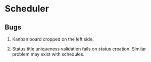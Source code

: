 # Scheduler

## Bugs

1. Kanban board cropped on the left side.

2. Status title uniqueness validation fails on status creation. Similar problem may exist with schedules.
